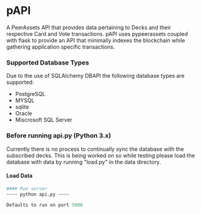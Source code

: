 # pAPI
A PeerAssets API that provides data pertaining to Decks and their respective Card and Vote transactions.
pAPI uses pypeerassets coupled with flask to provide an API that minimally indexes the blockchain while gathering application specific transactions.

### Supported Database Types
Due to the use of SQLAlchemy DBAPI the following database types are supported:
  * PostgreSQL
  * MYSQL 
  * sqlite  
  * Oracle 
  * Miscrosoft SQL Server

### Before running api.py (Python 3.x)
Currently there is no process to continually sync the database with the subscribed decks. This is being worked on
so while testing please load the database with data by running "load.py" in the data directory. 
#### Load Data
~~~~ python load.py ~~~~
#### Run server
~~~~ python api.py ~~~~

Defaults to run on port 5000
